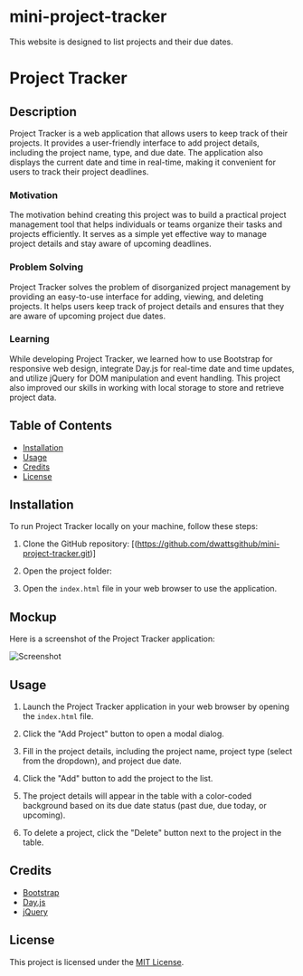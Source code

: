 # mini-project-tracker
This website is designed to list projects and their due dates. 

# Project Tracker

## Description
Project Tracker is a web application that allows users to keep track of their projects. It provides a user-friendly interface to add project details, including the project name, type, and due date. The application also displays the current date and time in real-time, making it convenient for users to track their project deadlines.

### Motivation
The motivation behind creating this project was to build a practical project management tool that helps individuals or teams organize their tasks and projects efficiently. It serves as a simple yet effective way to manage project details and stay aware of upcoming deadlines.

### Problem Solving
Project Tracker solves the problem of disorganized project management by providing an easy-to-use interface for adding, viewing, and deleting projects. It helps users keep track of project details and ensures that they are aware of upcoming project due dates.

### Learning
While developing Project Tracker, we learned how to use Bootstrap for responsive web design, integrate Day.js for real-time date and time updates, and utilize jQuery for DOM manipulation and event handling. This project also improved our skills in working with local storage to store and retrieve project data.

## Table of Contents
- [Installation](#installation)
- [Usage](#usage)
- [Credits](#credits)
- [License](#license)

## Installation
To run Project Tracker locally on your machine, follow these steps:

1. Clone the GitHub repository:
[(https://github.com/dwattsgithub/mini-project-tracker.git)]

3. Open the project folder:

4. Open the `index.html` file in your web browser to use the application.

## Mockup
Here is a screenshot of the Project Tracker application:

![Screenshot](https://github.com/dwattsgithub/mini-project-tracker/assets/122656379/da89d7ee-b5a7-4c76-b7c1-d9ac5b8bd36b)

## Usage
1. Launch the Project Tracker application in your web browser by opening the `index.html` file.

2. Click the "Add Project" button to open a modal dialog.

3. Fill in the project details, including the project name, project type (select from the dropdown), and project due date.

4. Click the "Add" button to add the project to the list.

5. The project details will appear in the table with a color-coded background based on its due date status (past due, due today, or upcoming).

6. To delete a project, click the "Delete" button next to the project in the table.

## Credits
- [Bootstrap](https://getbootstrap.com/)
- [Day.js](https://day.js.org/)
- [jQuery](https://jquery.com/)

## License
This project is licensed under the [MIT License](<license-url>).
